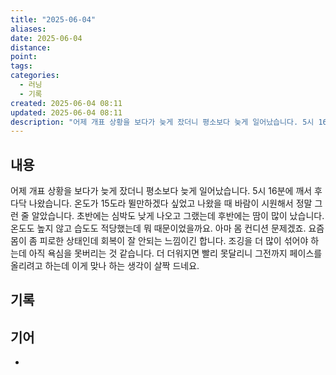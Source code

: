 ```yaml
---
title: "2025-06-04"
aliases:
date: 2025-06-04
distance:
point:
tags:
categories:
  - 러닝
  - 기록
created: 2025-06-04 08:11
updated: 2025-06-04 08:11
description: "어제 개표 상황을 보다가 늦게 잤더니 평소보다 늦게 일어났습니다. 5시 16분에 깨서 후다닥 나왔습니다. 온도가 15도라 뛸만하겠다 싶었고 나왔을 때 바람이 시원해서 정말 그런 줄 알았습니다. 초반에는 심박도 낮게 나오고 그랬는데 후반에는 땀이 많이 났습니다. 온도도 높지 않고 습도도 "
---
```


## 내용
어제 개표 상황을 보다가 늦게 잤더니 평소보다 늦게 일어났습니다. 5시 16분에 깨서 후다닥 나왔습니다. 온도가 15도라 뛸만하겠다 싶었고 나왔을 때 바람이 시원해서 정말 그런 줄 알았습니다. 초반에는 심박도 낮게 나오고 그랬는데 후반에는 땀이 많이 났습니다. 온도도 높지 않고 습도도 적당했는데 뭐 때문이었을까요. 아마 몸 컨디션 문제겠죠. 요즘 몸이 좀 피로한 상태인데 회복이 잘 안되는 느낌이긴 합니다. 조깅을 더 많이 섞어야 하는데 아직 욕심을 못버리는 것 같습니다. 더 더워지면 빨리 못달리니 그전까지 페이스를 올리려고 하는데 이게 맞나 하는 생각이 살짝 드네요.

## 기록

## 기어
- 
